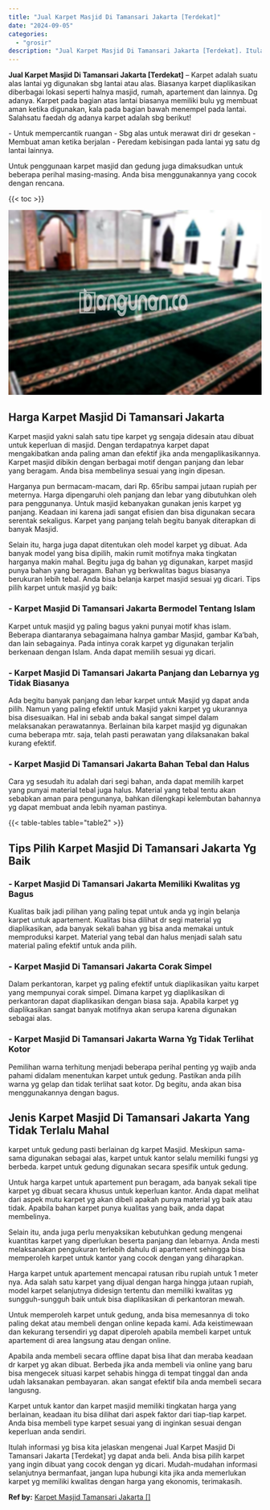 ```yaml
---
title: "Jual Karpet Masjid Di Tamansari Jakarta [Terdekat]"
date: "2024-09-05"
categories: 
  - "grosir"
description: "Jual Karpet Masjid Di Tamansari Jakarta [Terdekat]. Itulah informasi yg bisa kita jelaskan mengenai Jual Karpet Masjid Di Tamansari Jakarta [Terdekat] yg d..."
---
```


**Jual Karpet Masjid Di Tamansari Jakarta \[Terdekat\]** – Karpet adalah suatu alas lantai yg digunakan sbg lantai atau alas. Biasanya karpet diaplikasikan diberbagai lokasi seperti halnya masjid, rumah, apartement dan lainnya. Dg adanya. Karpet pada bagian atas lantai biasanya memiliki bulu yg membuat aman ketika digunakan, kala pada bagian bawah menempel pada lantai. Salahsatu faedah dg adanya karpet adalah sbg berikut!

\- Untuk mempercantik ruangan - Sbg alas untuk merawat diri dr gesekan - Membuat aman ketika berjalan - Peredam kebisingan pada lantai yg satu dg lantai lainnya.

Untuk penggunaan karpet masjid dan gedung juga dimaksudkan untuk beberapa perihal masing-masing. Anda bisa menggunakannya yang cocok dengan rencana.

{{< toc >}}

![Jual Karpet Masjid Di Tamansari Jakarta [Terdekat]](/images/grosir-karpet-murah-40.png)

## Harga Karpet Masjid Di Tamansari Jakarta

Karpet masjid yakni salah satu tipe karpet yg sengaja didesain atau dibuat untuk keperluan di masjid. Dengan terdapatnya karpet dapat mengakibatkan anda paling aman dan efektif jika anda mengaplikasikannya. Karpet masjid dibikin dengan berbagai motif dengan panjang dan lebar yang beragam. Anda bisa membelinya sesuai yang ingin dipesan.

Harganya pun bermacam-macam, dari Rp. 65ribu sampai jutaan rupiah per meternya. Harga dipengaruhi oleh panjang dan lebar yang dibutuhkan oleh para penggunanya. Untuk masjid kebanyakan gunakan jenis karpet yg panjang. Keadaan ini karena jadi sangat efisien dan bisa digunakan secara serentak sekaligus. Karpet yang panjang telah begitu banyak diterapkan di banyak Masjid.

Selain itu, harga juga dapat ditentukan oleh model karpet yg dibuat. Ada banyak model yang bisa dipilih, makin rumit motifnya maka tingkatan harganya makin mahal. Begitu juga dg bahan yg digunakan, karpet masjid punya bahan yang beragam. Bahan yg berkwalitas bagus biasanya berukuran lebih tebal. Anda bisa belanja karpet masjid sesuai yg dicari. Tips pilih karpet untuk masjid yg baik:

### \- Karpet Masjid Di Tamansari Jakarta Bermodel Tentang Islam

Karpet untuk masjid yg paling bagus yakni punyai motif khas islam. Beberapa diantaranya sebagaimana halnya gambar Masjid, gambar Ka’bah, dan lain sebagainya. Pada intinya corak karpet yg digunakan terjalin berkenaan dengan Islam. Anda dapat memilih sesuai yg dicari.

### \- Karpet Masjid Di Tamansari Jakarta Panjang dan Lebarnya yg Tidak Biasanya

Ada begitu banyak panjang dan lebar karpet untuk Masjid yg dapat anda pilih. Namun yang paling efektif untuk Masjid yakni karpet yg ukurannya bisa disesuaikan. Hal ini sebab anda bakal sangat simpel dalam melaksanakan perawatannya. Berlainan bila karpet masjid yg digunakan cuma beberapa mtr. saja, telah pasti perawatan yang dilaksanakan bakal kurang efektif.

### \- Karpet Masjid Di Tamansari Jakarta Bahan Tebal dan Halus

Cara yg sesudah itu adalah dari segi bahan, anda dapat memilih karpet yang punyai material tebal juga halus. Material yang tebal tentu akan sebabkan aman para pengunanya, bahkan dilengkapi kelembutan bahannya yg dapat membuat anda lebih nyaman pastinya.

{{< table-tables table="table2" >}}

## Tips Pilih Karpet Masjid Di Tamansari Jakarta Yg Baik

### \- Karpet Masjid Di Tamansari Jakarta Memiliki Kwalitas yg Bagus

Kualitas baik jadi pilihan yang paling tepat untuk anda yg ingin belanja karpet untuk apartement. Kualitas bisa dilihat dr segi material yg diaplikasikan, ada banyak sekali bahan yg bisa anda memakai untuk memproduksi karpet. Material yang tebal dan halus menjadi salah satu material paling efektif untuk anda pilih.

### \- Karpet Masjid Di Tamansari Jakarta Corak Simpel

Dalam perkantoran, karpet yg paling efektif untuk diaplikasikan yaitu karpet yang mempunyai corak simpel. Dimana karpet yg diaplikasikan di perkantoran dapat diaplikasikan dengan biasa saja. Apabila karpet yg diaplikasikan sangat banyak motifnya akan serupa karena digunakan sebagai alas.

### \- Karpet Masjid Di Tamansari Jakarta Warna Yg Tidak Terlihat Kotor

Pemilihan warna terhitung menjadi beberapa perihal penting yg wajib anda pahami didalam menentukan karpet untuk gedung. Pastikan anda pilih warna yg gelap dan tidak terlihat saat kotor. Dg begitu, anda akan bisa menggunakannya dengan bagus.

## Jenis Karpet Masjid Di Tamansari Jakarta Yang Tidak Terlalu Mahal

karpet untuk gedung pasti berlainan dg karpet Masjid. Meskipun sama-sama digunakan sebagai alas, karpet untuk kantor selalu memiliki fungsi yg berbeda. karpet untuk gedung digunakan secara spesifik untuk gedung.

Untuk harga karpet untuk apartement pun beragam, ada banyak sekali tipe karpet yg dibuat secara khusus untuk keperluan kantor. Anda dapat melihat dari aspek mutu karpet yg akan dibeli apakah punya material yg baik atau tidak. Apabila bahan karpet punya kualitas yang baik, anda dapat membelinya.

Selain itu, anda juga perlu menyaksikan kebutuhkan gedung mengenai kuantitas karpet yang diperlukan beserta panjang dan lebarnya. Anda mesti melaksanakan pengukuran terlebih dahulu di apartement sehingga bisa memperoleh karpet untuk kantor yang cocok dengan yang diharapkan.

Harga karpet untuk apartement mencapai ratusan ribu rupiah untuk 1 meter nya. Ada salah satu karpet yang dijual dengan harga hingga jutaan rupiah, model karpet selanjutnya didesign tertentu dan memiliki kwalitas yg sungguh-sungguh baik untuk bisa diaplikasikan di perkantoran mewah.

Untuk memperoleh karpet untuk gedung, anda bisa memesannya di toko paling dekat atau membeli dengan online kepada kami. Ada keistimewaan dan kekurang tersendiri yg dapat diperoleh apabila membeli karpet untuk apartement di area langsung atau dengan online.

Apabila anda membeli secara offline dapat bisa lihat dan meraba keadaan dr karpet yg akan dibuat. Berbeda jika anda membeli via online yang baru bisa mengecek situasi karpet sehabis hingga di tempat tinggal dan anda udah laksanakan pembayaran. akan sangat efektif bila anda membeli secara langusng.

Karpet untuk kantor dan karpet masjid memiliki tingkatan harga yang berlainan, keadaan itu bisa dilihat dari aspek faktor dari tiap-tiap karpet. Anda bisa membeli type karpet sesuai yang di inginkan sesuai dengan keperluan anda sendiri.

Itulah informasi yg bisa kita jelaskan mengenai Jual Karpet Masjid Di Tamansari Jakarta \[Terdekat\] yg dapat anda beli. Anda bisa pilih karpet yang ingin dibuat yang cocok dengan yg dicari. Mudah-mudahan informasi selanjutnya bermanfaat, jangan lupa hubungi kita jika anda memerlukan karpet yg memiliki kwalitas dengan harga yang ekonomis, terimakasih.

**Ref by:**  [Karpet Masjid Tamansari Jakarta []](https://id.wikipedia.org/wiki/Karpet)
